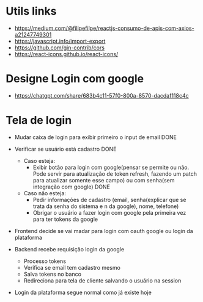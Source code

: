 # Utils links

- https://medium.com/@filipefilpe/reactjs-consumo-de-apis-com-axios-a21247749301
- https://javascript.info/import-export
- https://github.com/gin-contrib/cors
- https://react-icons.github.io/react-icons/

# Designe Login com google
- https://chatgpt.com/share/683b4c11-57f0-800a-8570-dacdaf118c4c

# Tela de login
- Mudar caixa de login para exibir primeiro o input de email DONE
- Verificar se usuário está cadastro DONE
    - Caso esteja: 
        - Exibir botão para login com google(pensar se permite ou não. Pode servir para atualização de token refresh, fazendo um patch para atualizar somente esse campo) ou com senha(sem integração com google) DONE
    - Caso não esteja: 
        - Pedir informações de cadastro (email, senha(explicar que se trata da senha do sistema e n da google), nome, telefone)
        - Obrigar o usuário a fazer login com google pela primeira vez para ter tokens da google
    
- Frontend decide se vai madar para login com oauth google ou login da plataforma
- Backend recebe requisição login da google
    - Processo tokens
    - Verifica se email tem cadastro mesmo
    - Salva tokens no banco
    - Redireciona para tela de cliente salvando o usuário na session
- Login da plataforma segue normal como já existe hoje
    



    